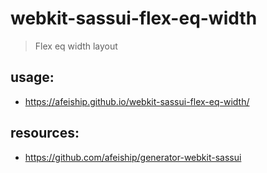 # webkit-sassui-flex-eq-width
> Flex eq width layout

## usage:
+ https://afeiship.github.io/webkit-sassui-flex-eq-width/

## resources:
+ https://github.com/afeiship/generator-webkit-sassui

